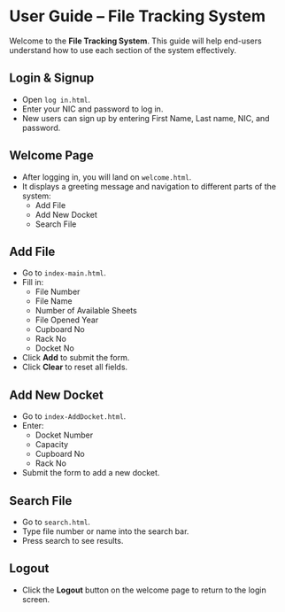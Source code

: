 # User Guide – File Tracking System

Welcome to the **File Tracking System**. This guide will help end-users understand how to use each section of the system effectively.


## Login & Signup

- Open `log in.html`.
- Enter your NIC and password to log in.
- New users can sign up by entering First Name, Last name, NIC, and password.


## Welcome Page

- After logging in, you will land on `welcome.html`.
- It displays a greeting message and navigation to different parts of the system:
  - Add File
  - Add New Docket
  - Search File


## Add File

- Go to `index-main.html`.
- Fill in:
  - File Number
  - File Name
  - Number of Available Sheets
  - File Opened Year
  - Cupboard No
  - Rack No
  - Docket No
- Click **Add** to submit the form.
- Click **Clear** to reset all fields.


## Add New Docket

- Go to `index-AddDocket.html`.
- Enter:
  - Docket Number
  - Capacity
  - Cupboard No
  - Rack No
- Submit the form to add a new docket.


##  Search File

- Go to `search.html`.
- Type file number or name into the search bar.
- Press search to see results.


## Logout

- Click the **Logout** button on the welcome page to return to the login screen.
